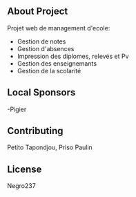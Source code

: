 ## About Project

Projet web de management d'ecole:
- Gestion de notes
- Gestion d'absences
- Impression des diplomes, relevés et Pv
- Gestion des enseignemants
- Gestion de la scolarité

## Local Sponsors
-Pigier

## Contributing

Petito Tapondjou, Priso Paulin
## License

Negro237
